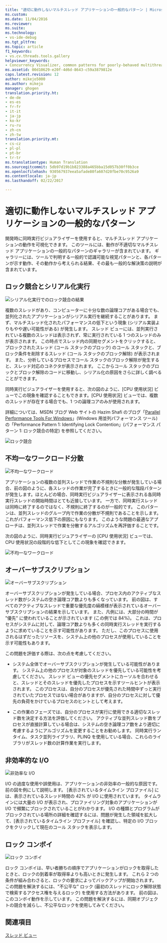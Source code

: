 ```yaml
---
title: "適切に動作しないマルチスレッド アプリケーションの一般的なパターン | Microsoft Docs"
ms.custom: 
ms.date: 11/04/2016
ms.reviewer: 
ms.suite: 
ms.technology:
- vs-ide-debug
ms.tgt_pltfrm: 
ms.topic: article
f1_keywords:
- vs.cv.threads.tools.gallery
helpviewer_keywords:
- Concurrency Visualizer, common patterns for poorly-behaved multithreaded applications
ms.assetid: 00d10629-e20f-4d6d-8643-c59a3879812e
caps.latest.revision: 12
author: mikejo5000
ms.author: mikejo
manager: ghogen
translation.priority.ht:
- de-de
- es-es
- fr-fr
- it-it
- ja-jp
- ko-kr
- ru-ru
- zh-cn
- zh-tw
translation.priority.mt:
- cs-cz
- pl-pl
- pt-br
- tr-tr
ms.translationtype: Human Translation
ms.sourcegitcommit: 5db97d19b1b823388a465bba15d057b30ff0b3ce
ms.openlocfilehash: 930567937eea5afade80fa607d20fbe70c9526a9
ms.contentlocale: ja-jp
ms.lasthandoff: 02/22/2017

---
```

# <a name="common-patterns-for-poorly-behaved-multithreaded-applications"></a>適切に動作しないマルチスレッド アプリケーションの一般的なパターン
開発時に同時実行ビジュアライザーを使用すると、マルチスレッド アプリケーションの動作を可視化できます。 このツールには、動作が不適切なマルチスレッド アプリケーションの一般的なパターンのギャラリーが含まれています。 ギャラリーには、ツールで判明する一般的で認識可能な視覚パターンと、各パターンが示す動作、その動作から考えられる結果、その最も一般的な解決策の説明が含まれています。  
  
## <a name="lock-contention-and-serialized-execution"></a>ロック競合とシリアル化実行  
 ![シリアル化実行でのロック競合の結果](../profiling/media/lockcontention_serialized.png "LockContention_Serialized")  
  
 複数のスレッドがあり、コンピューターに十分な数の論理コアがある場合でも、並列化されたアプリケーションがシリアル実行を継続することがあります。 まず、マルチスレッド化されたパフォーマンスの低下という現象 (シリアル実装よりもやや遅い可能性がある) が発生します。 スレッド ビューには、並列実行されている複数のスレッドは表示されず、常に実行されている 1 つのスレッドのみが表示されます。 この時点でスレッド内の同期セグメントをクリックすると、ブロックされたスレッド (コール スタックのブロック) のコール スタックと、ブロック条件を削除するスレッド (コール スタックのブロック解除) が表示されます。 また、分析しているプロセスでコール スタックのブロック解除が発生すると、スレッド対応のコネクタが表示されます。 ここからコール スタックのブロックとブロック解除のコードに移動し、シリアル化の原因をさらに詳しく調べることができます。  
  
 同時実行ビジュアライザーを使用すると、次の図のように、[CPU 使用状況] ビューでこの現象を確認することもできます。[CPU 使用状況] ビューでは、複数のスレッドが存在する場合でも、1 つの論理コアのみが使用されます。  
  
 詳細については、MSDN ブログ Web サイトの Hazim Shafi のブログ「[Parallel Performance Tools For Windows](http://go.microsoft.com/fwlink/?LinkID=160569)」(Windows 用並列パフォーマンス ツール) の「Performance Pattern 1: Identifying Lock Contention」(パフォーマンス パターン 1: ロック競合の特定) を参照してください。  
  
 ![ロック競合](../profiling/media/lockcontention_2.png "LockContention_2")  
  
## <a name="uneven-workload-distribution"></a>不均一なワークロード分散  
 ![不均一なワークロード](../profiling/media/unevenworkload_1.png "UnevenWorkLoad_1")  
  
 アプリケーションの複数の並列スレッドで作業の不規則な分散が発生している場合、前の図のように、各スレッドの作業が完了するときに一般的な階段パターンが発生します。ほとんどの場合、同時実行ビジュアライザーに表示される各同時実行スレッドの開始時間はとても近接しています。 一方で、同時実行スレッドは同時に終了するのではなく、不規則に終了するのが一般的です。 このパターンは、並列スレッドのグループ内で作業の分散が不規則であることを示します。これがパフォーマンス低下の原因にもなります。 このような問題の最適なアプローチは、並列スレッドで作業を分散するアルゴリズムを再評価することです。  
  
 次の図のように、同時実行ビジュアライザーの [CPU 使用状況] ビューでは、CPU 使用状況の段階的な低下としてこの現象を確認できます。  
  
 ![不均一なワークロード](../profiling/media/unevenworkload_2.png "UnevenWorkload_2")  
  
## <a name="oversubscription"></a>オーバーサブスクリプション  
 ![オーバーサブスクリプション](../profiling/media/oversubscription.png "Oversubscription")  
  
 オーバーサブスクリプションが発生している場合、プロセス内のアクティブなスレッド数がシステムの空き論理コア数よりも多くなっています。 前の図は、すべてのアクティブなスレッドで重要な優先度の縞模様が表示されているオーバーサブスクリプションの結果を示しています。 また、凡例には、大部分の時間が "優先" に使われていることが示されています (この例では 84%)。 これは、プロセスがシステムに対して、論理コア数よりも多くの同時実行スレッドを実行するように求めていることを示す可能性があります。 ただし、このプロセスに使用されるはずだったリソースを、システム上の他のプロセスが使用していることを示す可能性もあります。  
  
 この問題を評価する際は、次の点を考慮してください。  
  
-   システム全体でオーバーサブスクリプションが発生している可能性があります。 システム上の他のプロセスが対象のスレッドを優先している可能性を考慮してください。 スレッド ビューの優先セグメントにカーソルを合わせると、スレッドとそのスレッドを優先したプロセスを示すツールヒントが表示されます。 このプロセスは、自分のプロセスが優先された時間中ずっと実行されていたプロセスではない場合がありますが、自分のプロセスに対して優先の負荷をかけているプロセスのヒントとして考えます。  
  
-   この作業のフェーズでは、自分のプロセスが実行に使用できる適切なスレッド数を決定する方法を評価してください。 アクティブな並列スレッド数をプロセスが直接計算している場合は、システムの空き論理コア数をより適切に考慮するようにアルゴリズムを変更することをお勧めします。 同時実行ランタイム、タスク並列ライブラリ、PLINQ を使用している場合、これらのライブラリがスレッド数の計算作業を実行します。  
  
## <a name="inefficient-io"></a>非効率的な I/O  
 ![非効率な I&#47;O](../profiling/media/inefficient_io.png "Inefficient_IO")  
  
 I/O の過度な使用や誤使用は、アプリケーションの非効率の一般的な原因です。 前の図を例にして説明します。 [表示されているタイムライン プロファイル] には、表示されているスレッド時間の 42% が I/O に使用されています。 タイムラインには大量の I/O が表示され、プロファイリング対象のアプリケーションが I/O で頻繁にブロックされていることがわかります。 I/O の種類とプログラムがブロックされている場所の詳細を確認するには、問題が発生した領域を拡大して、[表示されているタイムライン プロファイル] を確認し、特定の I/O ブロックをクリックして現在のコール スタックを表示します。  
  
## <a name="lock-convoys"></a>ロック コンボイ  
 ![ロック コンボイ](../profiling/media/lock_convoys.png "Lock_Convoys")  
  
 ロック コンボイは、早い者勝ちの順序でアプリケーションがロックを取得したときと、ロックの到着率が取得率よりも高いときに発生します。 これら 2 つの条件が組み合わさると、ロックの要求によってバックアップが開始されます。 この問題を解決するには、"不公平な" ロック (最初のスレッドにロック解除状態で検索するアクセス権を与えるロック) を使用する方法があります。 前の図は、このコンボイ動作を示しています。 この問題を解決するには、同期オブジェクトの競合を減らし、不公平なロックを使用してみてください。  
  
## <a name="see-also"></a>関連項目  
 [スレッド ビュー](../profiling/threads-view-parallel-performance.md)
